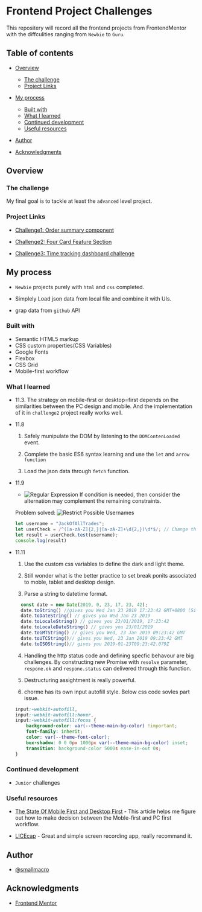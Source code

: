 # Frontend Project Challenges 

This repositery will record all the frontend projects from FrontendMentor with the diffculities ranging from `Newbie` to `Guru`.

## Table of contents

- [Overview](#overview)
  - [The challenge](#the-challenge)
  - [Project Links](#project-links)
  
- [My process](#my-process)
  - [Built with](#built-with)
  - [What I learned](#what-i-learned)
  - [Continued development](#continued-development)
  - [Useful resources](#useful-resources)
- [Author](#author)
- [Acknowledgments](#acknowledgments)



## Overview

### The challenge
My final goal is to tackle at least the `advanced` level project.


### Project Links

- [Challenge1: Order summary component](https://smallmacro.github.io/challenge1/)

- [Challenge2: Four Card Feature Section](https://smallmacro.github.io/challenge2/)

- [Challenge3: Time tracking dashboard challenge](https://smallmacro.github.io/challenge3/)


## My process
- `Newbie` projects purely with `html` and `css` completed.

- Simplely Load json data from local file and combine it with UIs.

- grap data from `github` API
### Built with
- Semantic HTML5 markup
- CSS custom properties(CSS Variables)
- Google Fonts
- Flexbox
- CSS Grid
- Mobile-first workflow


### What I learned
-  11.3. The strategy on mobile-first or desktop=first depends on the similarities between the PC design and mobile. And the implementation of it in `challenge2` project really works well.

- 11.8 
  1. Safely munipulate the DOM by listening to the `DOMContenLoaded` event.

  2. Complete the basic ES6 syntax learning and use the `let` and  `arrow function`

  3. Load the json data through `fetch` function.

- 11.9  
  - ![Regular Expression](https://www.freecodecamp.org/learn/javascript-algorithms-and-data-structures/) If condition is needed, then consider the alternation may complement the remaining constraints.

  Problem solved:
  ![Restrict Possible Usernames](https://www.freecodecamp.org/learn/javascript-algorithms-and-data-structures/regular-expressions/restrict-possible-usernames)

  ```javascript
  let username = "JackOfAllTrades";
  let userCheck = /^([a-zA-Z]{2,}|[a-zA-Z]+\d{2,})\d*$/; // Change this line
  let result = userCheck.test(username);
  console.log(result)
  ```
  
- 11.11
  1. Use the custom css variables to define the dark and light theme. 

  2. Still wonder  what is the better 
  practice to set break ponits associated to moble, tablet and desktop design.

  3. Parse a string to datetime format.
  ```javascript
    const date = new Date(2019, 0, 23, 17, 23, 42);
    date.toString() //gives you Wed Jan 23 2019 17:23:42 GMT+0800 (Singapore Standard Time)
    date.toDateString() // gives you Wed Jan 23 2019
    date.toLocaleString() // gives you 23/01/2019, 17:23:42
    date.toLocaleDateString() // gives you 23/01/2019
    date.toGMTString() // gives you Wed, 23 Jan 2019 09:23:42 GMT
    date.toUTCString()// gives you Wed, 23 Jan 2019 09:23:42 GMT
    date.toISOString()// gives you 2019-01-23T09:23:42.079Z
  ```

  4. Handling the http status code and defining specfic behavour are big challenges. By constructing new Promise with `resolve` parameter, `respone.ok`  and `respone.status` can delivered through this function.

  5. Destructuring assightment is really powerful.

  6. chorme has its own input autofill style. Below css code sovles part issue.
    ```css
    input:-webkit-autofill,
    input:-webkit-autofill:hover, 
    input:-webkit-autofill:focus {
        background-color: var(--theme-main-bg-color) !important;
        font-family: inherit;
        color: var(--theme-font-color);
        box-shadow: 0 0 0px 1000px var(--theme-main-bg-color) inset;
        transition: background-color 5000s ease-in-out 0s;
    }
    ```
### Continued development
-  `Junior` challenges 


### Useful resources

- [The State Of Mobile First and Desktop First](https://ishadeed.com/article/the-state-of-mobile-first-and-desktop-first/) - This article helps me figure out  how to make decision between the Moble-first and PC first workflow.

- [LICEcap](https://www.cockos.com/licecap/) - Great and simple screen recording app, really recommand it.

## Author

- [@smallmacro](https://github.com/smallmacro)




## Acknowledgments
- [Frontend Mentor](https://www.frontendmentor.io/)
